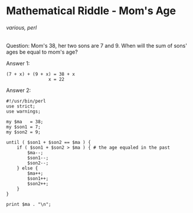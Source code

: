 # Mathematical Riddle - Mom's Age
###### various, perl

Question: Mom's 38, her two sons are 7 and 9. When will the sum of sons' ages be equal to mom's age?

Answer 1:

    (7 + x) + (9 + x) = 38 + x
                    x = 22

Answer 2:

    #!/usr/bin/perl
    use strict;
    use warnings;

    my $ma   = 38;
    my $son1 = 7;
    my $son2 = 9;

    until ( $son1 + $son2 == $ma ) {
        if ( $son1 + $son2 > $ma ) { # the age equaled in the past
            $ma--;
            $son1--;
            $son2--;
        } else {
            $ma++;
            $son1++;
            $son2++;
        }
    }

    print $ma . "\n";
